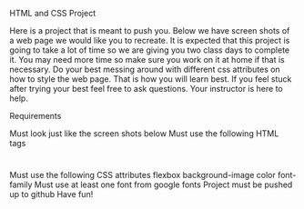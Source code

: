 HTML and CSS Project    

Here is a project that is meant to push you. Below we have screen shots of a web page we would like you to recreate.  It is expected that this project is going to take a lot of time so we are giving you two class days to complete it. You may need more time so make sure you work on it at home if that is necessary. Do your best messing around with different css attributes on how to style the web page. That is how you will learn best. If you feel stuck after trying your best feel free to ask questions. Your instructor is here to help.

 

Requirements    

Must look just like the screen shots below
Must use the following HTML tags
<a></a>
<p></p>
<h1></h1>
<h2></h2>
<div></div>
Must use the following CSS attributes
flexbox
background-image
color
font-family
Must use at least one font from google fonts
Project must be pushed up to github
Have fun!